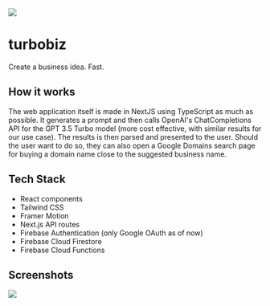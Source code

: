<img src="https://firebasestorage.googleapis.com/v0/b/vk-cs-portfolio.appspot.com/o/Twitter%20header%20-%201.png?alt=media&token=a5c1c375-92a2-4e70-b47a-9689f8e3e8f9"/>

# turbobiz

Create a business idea. Fast.

## How it works

The web application itself is made in NextJS using TypeScript as much as possible. It generates a prompt and then calls OpenAI's ChatCompletions API for the GPT 3.5 Turbo model (more cost effective, with similar results for our use case). The results is then parsed and presented to the user. Should the user want to do so, they can also open a Google Domains search page for buying a domain name close to the suggested business name.

## Tech Stack 

* React components
* Tailwind CSS
* Framer Motion
* Next.js API routes
* Firebase Authentication (only Google OAuth as of now)
* Firebase Cloud Firestore
* Firebase Cloud Functions

## Screenshots

<img src="https://firebasestorage.googleapis.com/v0/b/vk-cs-portfolio.appspot.com/o/Screen%20Shot%202023-07-20%20at%207.21.09%20PM.png?alt=media&token=9d83d736-3b98-4f68-b61a-c9603bb281ab"/>
